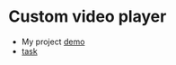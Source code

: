 # Custom video player
  - My project [demo](https://rolling-scopes-school.github.io/seala11-JSFEPRESCHOOL/image-galery/)
  - [task](https://github.com/rolling-scopes-school/tasks/blob/master/tasks/js30%23/js30-5.md)
